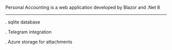 Personal Accounting is a web application developed by Blazor and .Net 8

--- 
. sqlite database

. Telegram integration

. Azure storage for attachments
